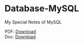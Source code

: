 # Database-MySQL
My Special Notes of MySQL

PDF: [Download](https://github.com/Rakib-Hasan-455/Database-MySQL/blob/main/Database%20All%20Query%20Hard%20Note.pdf) <br>
Doc: [Download](https://github.com/Rakib-Hasan-455/Database-MySQL/blob/main/Database%20All%20Query%20Hard%20Note.docx)
